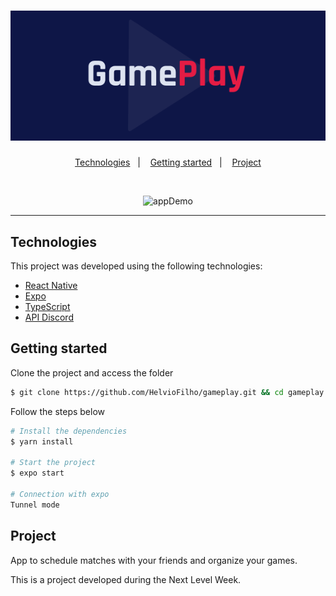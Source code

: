 <h1 align="center">
    <img alt="GamePlay" title="GamePlay" src=".github/logo.png" />
</h1>

<p align="center">
  <a href="#technologies">Technologies</a>&nbsp;&nbsp;&nbsp;|&nbsp;&nbsp;&nbsp;
  <a href="#getting-started">Getting started</a>&nbsp;&nbsp;&nbsp;|&nbsp;&nbsp;&nbsp;
  <a href="#project">Project</a>
</p>

<br>

<p align="center">
  <img height="500" alt="appDemo" src=".github/demo.gif">
</p>

---

## Technologies

This project was developed using the following technologies:

- [React Native](https://reactnative.dev/)
- [Expo](https://expo.io/)
- [TypeScript](https://www.typescriptlang.org/)
- [API Discord](https://discord.com/developers/applications)

## Getting started

Clone the project and access the folder

```bash
$ git clone https://github.com/HelvioFilho/gameplay.git && cd gameplay
```

Follow the steps below
```bash
# Install the dependencies
$ yarn install

# Start the project
$ expo start

# Connection with expo
Tunnel mode
```

## Project

App to schedule matches with your friends and organize your games. 

This is a project developed during the Next Level Week.


